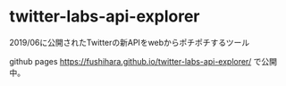 # twitter-labs-api-explorer
2019/06に公開されたTwitterの新APIをwebからポチポチするツール

github pages https://fushihara.github.io/twitter-labs-api-explorer/ で公開中。
